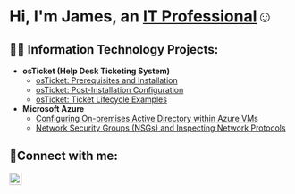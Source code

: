 <h1>Hi, I'm James, an <a href=https://www.linkedin.com/in/james-davis-004690298/>IT Professional</a>☺</h1>

<h2>👨‍💻 Information Technology Projects:</h2>

- <b>osTicket (Help Desk Ticketing System)</b>
  - [osTicket: Prerequisites and Installation](https://github.com/jamesdavis04/osticket-prereqs)
  - [osTicket: Post-Installation Configuration](https://github.com/jamesdavis04/post-install-config)
  - [osTicket: Ticket Lifecycle Examples](https://github.com/jamesdavis04/ticket-lifecycle)
- <b>Microsoft Azure</b>
  - [Configuring On-premises Active Directory within Azure VMs](https://github.com/jamesdavis04/configure-ad)
  - [Network Security Groups (NSGs) and Inspecting Network Protocols](https://github.com/jamesdavis04/azure-network-protocols)

<h2>🤳Connect with me:</h2>

[<img align="left" alt="James | LinkedIn" width="22px" src="https://cdn.jsdelivr.net/npm/simple-icons@v3/icons/linkedin.svg" />][linkedin]

[linkedin]: https://www.linkedin.com/in/james-davis-004690298/
<!--
**JamesDavis04/JamesDavis04** is a ✨ _special_ ✨ repository because its `README.md` (this file) appears on your GitHub profile.

Here are some ideas to get you started:

- 🔭 I’m currently working on ...
- 🌱 I’m currently learning ...
- 👯 I’m looking to collaborate on ...
- 🤔 I’m looking for help with ...
- 💬 Ask me about ...
- 📫 How to reach me: ...
- 😄 Pronouns: ...
- ⚡ Fun fact: ...
-->
